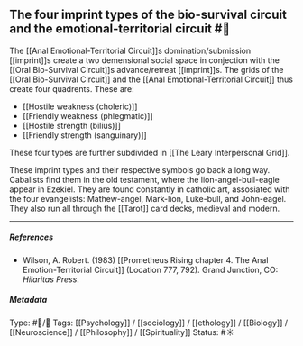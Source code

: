 ## The four imprint types of the bio-survival circuit and the emotional-territorial circuit  #🧠 

The [[Anal Emotional-Territorial Circuit]]s domination/submission [[imprint]]s create a two demensional social space in conjection with the [[Oral Bio-Survival Circuit]]s advance/retreat [[imprint]]s. The grids of the [[Oral Bio-Survival Circuit]] and the [[Anal Emotional-Territorial Circuit]] thus create four quadrents. These are: 

- [[Hostile weakness (choleric)]]
- [[Friendly weakness (phlegmatic)]]
- [[Hostile strength (bilius)]]
- [[Friendly strength (sanguinary)]]

These four types are further subdivided in [[The Leary Interpersonal Grid]].

These imprint types and their respective symbols go back a long way. Cabalists find them in the old testament, where the lion-angel-bull-eagle appear in Ezekiel. They are found constantly in catholic art, assosiated with the four evangelists: Mathew-angel, Mark-lion, Luke-bull, and John-eagel. They also run all through the [[Tarot]] card decks, medieval and modern. 

___

##### References

- Wilson, A. Robert. (1983) [[Prometheus Rising chapter 4. The Anal Emotion-Territorial Circuit]] (Location 777, 792). Grand Junction, CO: _Hilaritas Press_.

##### Metadata

Type: #🔵/🔵 
Tags: [[Psychology]] / [[sociology]] / [[ethology]] / [[Biology]] / [[Neuroscience]] / [[Philosophy]] / [[Spirituality]] 
Status: #☀️ 